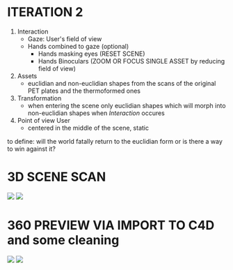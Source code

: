 # ITERATION 2

1. Interaction
    - Gaze: User's field of view
    - Hands combined to gaze (optional)
        - Hands masking eyes (RESET SCENE)
        - Hands Binoculars (ZOOM OR FOCUS SINGLE ASSET by reducing field of view)
2. Assets
    - euclidian and non-euclidian shapes from the scans of the original PET plates and the thermoformed ones
3. Transformation
    - when entering the scene only euclidian shapes which will morph into non-euclidian shapes when *Interaction* occures
4. Point of view User
    - centered in the middle of the scene, static

to define: will the world fatally return to the euclidian form or is there a way to win against it?

# 3D SCENE SCAN

![](/Devlog/img/2023-05-17-devlog-scan-2756.PNG)
![](/Devlog/img/2023-05-17-devlog-scan-2757.PNG)

# 360 PREVIEW VIA IMPORT TO C4D and some cleaning
![](/WorkFiles/C4D/Render/2023-05-17-Rotate360-center-POV.gif)
![](/WorkFiles/C4D/Render/2023-05-17-Rotate360-distView-POV.gif)